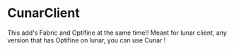 # CunarClient
This add's Fabric and Optifine at the same time!! Meant for lunar client, any version that has Optifine on lunar, you can use Cunar !
